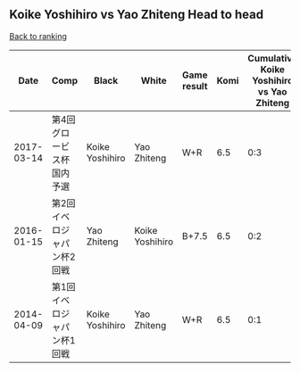 ## Koike Yoshihiro vs Yao Zhiteng Head to head

[Back to ranking](../../index.md)




| **Date** | **Comp** | **Black** | **White** | **Game result** | **Komi** | **Cumulative Koike Yoshihiro vs Yao Zhiteng** | **Koike Yoshihiro streak** | **Yao Zhiteng streak** | 
| --- | --- | --- | --- | --- | --- | --- | --- | --- |
| 2017-03-14 | 第4回グロービス杯国内予選 | Koike Yoshihiro | Yao Zhiteng | W+R | 6.5 | 0:3 | 0 | 3 | 
| 2016-01-15 | 第2回イベロジャパン杯2回戦 | Yao Zhiteng | Koike Yoshihiro | B+7.5 | 6.5 | 0:2 | 0 | 2 | 
| 2014-04-09 | 第1回イベロジャパン杯1回戦 | Koike Yoshihiro | Yao Zhiteng | W+R | 6.5 | 0:1 | 0 | 1 |





